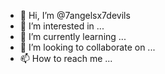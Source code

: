- 👋 Hi, I’m @7angelsx7devils
- 👀 I’m interested in ...
- 🌱 I’m currently learning ...
- 💞️ I’m looking to collaborate on ...
- 📫 How to reach me ...

<!---
7angelsx7devils/7angelsx7devils is a ✨ special ✨ repository because its `README.md` (this file) appears on your GitHub profile.
You can click the Preview link to take a look at your changes.
--->
